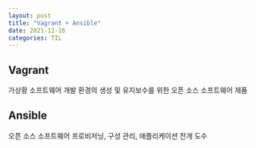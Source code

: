 ```yaml
---
layout: post
title: "Vagrant + Ansible"
date: 2021-12-16
categories: TIL
---
```


## Vagrant

가상황 소프트웨어 개발 환경의 생성 및 유지보수를 위한 오픈 소스 소프트웨어 제품

## Ansible

오픈 소스 소프트웨어 프로비저닝, 구성 관리, 애플리케이션 전개 도수
